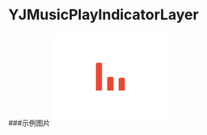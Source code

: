 # YJMusicPlayIndicatorLayer
###示例图片
![示例图片](https://github.com/FundiJet/YJMusicPlayIndicatorLayer/raw/master/YJMusicPlaying.gif)

